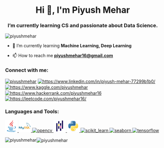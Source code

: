 <!-- ### Hi there 👋


**piyushmehar/piyushmehar** is a ✨ _special_ ✨ repository because its `README.md` (this file) appears on your GitHub profile.

Here are some ideas to get you started:

- 🌱 I’m currently learning CS
- 👯 I’m looking to collaborate on open source 
- 🤔 I’m looking for help with coding 
- 📫 How to reach me: https://twitter.com/piyushmehar 
- 🌟Linked In https://www.linkedin.com/in/piyush-mehar-77299b1b0/

![GitHub Streak](https://github-readme-streak-stats.herokuapp.com/?user=piyushmehar)
 -->
 
<h1 align="center">Hi 👋, I'm Piyush Mehar</h1>
<h3 align="center">I’m currently learning CS and passionate about Data Science.</h3>

<p align="left"> <img src="https://komarev.com/ghpvc/?username=piyushmehar&label=Profile%20views&color=0e75b6&style=flat" alt="piyushmehar" /> </p>

- 🌱 I’m currently learning **Machine Learning, Deep Learning**

- 📫 How to reach me **piyushmehar16@gmail.com**

<h3 align="left">Connect with me:</h3>
<p align="left">
<a href="https://twitter.com/piyushmehar" target="blank"><img align="center" src="https://raw.githubusercontent.com/rahuldkjain/github-profile-readme-generator/master/src/images/icons/Social/twitter.svg" alt="piyushmehar" height="30" width="40" /></a>
<a href="https://linkedin.com/in/https://www.linkedin.com/in/piyush-mehar-77299b1b0/" target="blank"><img align="center" src="https://raw.githubusercontent.com/rahuldkjain/github-profile-readme-generator/master/src/images/icons/Social/linked-in-alt.svg" alt="https://www.linkedin.com/in/piyush-mehar-77299b1b0/" height="30" width="40" /></a>
<a href="https://kaggle.com/https://www.kaggle.com/piyushmehar" target="blank"><img align="center" src="https://raw.githubusercontent.com/rahuldkjain/github-profile-readme-generator/master/src/images/icons/Social/kaggle.svg" alt="https://www.kaggle.com/piyushmehar" height="30" width="40" /></a>
<a href="https://www.hackerrank.com/https://www.hackerrank.com/piyushmehar16" target="blank"><img align="center" src="https://raw.githubusercontent.com/rahuldkjain/github-profile-readme-generator/master/src/images/icons/Social/hackerrank.svg" alt="https://www.hackerrank.com/piyushmehar16" height="30" width="40" /></a>
<a href="https://www.leetcode.com/https://leetcode.com/piyushmehar16/" target="blank"><img align="center" src="https://raw.githubusercontent.com/rahuldkjain/github-profile-readme-generator/master/src/images/icons/Social/leet-code.svg" alt="https://leetcode.com/piyushmehar16/" height="30" width="40" /></a>
</p>

<h3 align="left">Languages and Tools:</h3>
<p align="left"> <a href="https://www.java.com" target="_blank" rel="noreferrer"> <img src="https://raw.githubusercontent.com/devicons/devicon/master/icons/java/java-original.svg" alt="java" width="40" height="40"/> </a> <a href="https://www.mysql.com/" target="_blank" rel="noreferrer"> <img src="https://raw.githubusercontent.com/devicons/devicon/master/icons/mysql/mysql-original-wordmark.svg" alt="mysql" width="40" height="40"/> </a> <a href="https://opencv.org/" target="_blank" rel="noreferrer"> <img src="https://www.vectorlogo.zone/logos/opencv/opencv-icon.svg" alt="opencv" width="40" height="40"/> </a> <a href="https://pandas.pydata.org/" target="_blank" rel="noreferrer"> <img src="https://raw.githubusercontent.com/devicons/devicon/2ae2a900d2f041da66e950e4d48052658d850630/icons/pandas/pandas-original.svg" alt="pandas" width="40" height="40"/> </a> <a href="https://www.python.org" target="_blank" rel="noreferrer"> <img src="https://raw.githubusercontent.com/devicons/devicon/master/icons/python/python-original.svg" alt="python" width="40" height="40"/> </a> <a href="https://scikit-learn.org/" target="_blank" rel="noreferrer"> <img src="https://upload.wikimedia.org/wikipedia/commons/0/05/Scikit_learn_logo_small.svg" alt="scikit_learn" width="40" height="40"/> </a> <a href="https://seaborn.pydata.org/" target="_blank" rel="noreferrer"> <img src="https://seaborn.pydata.org/_images/logo-mark-lightbg.svg" alt="seaborn" width="40" height="40"/> </a> <a href="https://www.tensorflow.org" target="_blank" rel="noreferrer"> <img src="https://www.vectorlogo.zone/logos/tensorflow/tensorflow-icon.svg" alt="tensorflow" width="40" height="40"/> </a> </p>

<p><img align="left" src="https://github-readme-stats.vercel.app/api/top-langs?username=piyushmehar&show_icons=true&locale=en&layout=compact&theme=dark" alt="piyushmehar" /></p>

<!-- <p>&nbsp;<img align="center" src="https://github-readme-stats.vercel.app/api?username=piyushmehar&show_icons=true&locale=en" alt="piyushmehar" /></p> -->

<p><img align="center" src="https://github-readme-streak-stats.herokuapp.com/?user=piyushmehar&theme=dark" alt="piyushmehar" /></p>
